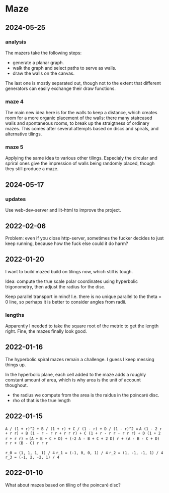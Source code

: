 # Maze

## 2024-05-25

### analysis

The mazers take the following steps:

- generate a planar graph.
- walk the graph and select paths to serve as walls.
- draw the walls on the canvas.

The last one is mostly separated out, though not to the extent that different
generators can easily exchange their draw functions.

### maze 4

The main new idea here is for the walls to keep a distance, which creates room
for a more organic placement of the walls: there many staircased walls and
spontaneous rooms, to break up the straigtness of ordinary mazes. This comes
after several attempts based on discs and spirals, and alternative tilings.

### maze 5

Applying the same idea to various other tilings. Especialy the circular and
spriral ones give the impression of walls being randomly placed, though they
still produce a maze.

## 2024-05-17

### updates

Use web-dev-server and lit-html to improve the project.

## 2022-02-06

Problem: even if you close http-server, sometimes the fucker decides to just
keep running, because how the fuck else could it do harm?

## 2022-01-20

I want to build mazed build on tilings now, which still is tough.

Idea: compute the true scale polar coordinates using hyperbolic trigonometry,
then adjust the radius for the disc.

Keep parallel transport in mind! I.e. there is no unique parallel to the theta =
0 line, so perhaps it is better to consider angles from radii.

### lengths

Apparently I needed to take the square root of the metric to get the length
right. Fine, the mazes finally look good.

## 2022-01-16

The hyperbolic spiral mazes remain a challenge. I guess I keep messing things
up.

In the hyperbolic plane, each cell added to the maze adds a roughly constant
amount of area, which is why area is the unit of account thoughout.

- the radius we compute from the area is the raidus in the poincaré disc.
- rho of that is the true length

## 2022-01-15

`A / (1 + r)^2 + B / (1 + r) + C / (1 - r) + D / (1 - r)^2 =`
`A (1 - 2 r + r r) + B (1 - r - r r + r r r) + C (1 + r - r r - r r r) + D (1 + 2 r + r r) =`
`(A + B + C + D) + (-2 A - B + C + 2 D) r + (A - B - C + D) r r + (B - C) r r r`

`r_0 = (1, 1, 1, 1) / 4` `r_1 = (-1, 0, 0, 1) / 4` `r_2 = (1, -1, -1, 1) / 4`
`r_3 = (-1, 2, -2, 1) / 4`

## 2022-01-10

What about mazes based on tiling of the poincaré disc?
